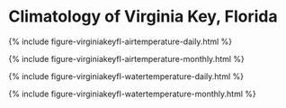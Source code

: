 
# Climatology of Virginia Key, Florida

{% include figure-virginiakeyfl-airtemperature-daily.html %}

{% include figure-virginiakeyfl-airtemperature-monthly.html %}

{% include figure-virginiakeyfl-watertemperature-daily.html %}

{% include figure-virginiakeyfl-watertemperature-monthly.html %}
